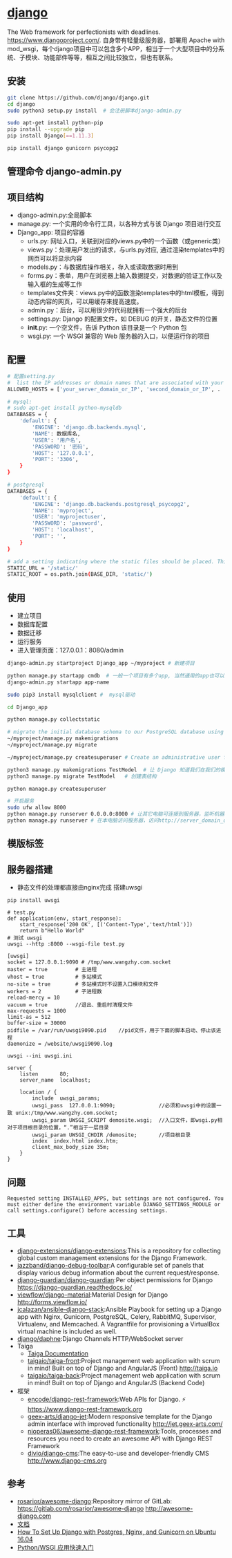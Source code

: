 # [django](https://github.com/django/django)

The Web framework for perfectionists with deadlines. <https://www.djangoproject.com/>.
自身带有轻量级服务器，部署用 Apache with mod_wsgi，每个django项目中可以包含多个APP，相当于一个大型项目中的分系统、子模块、功能部件等等，相互之间比较独立，但也有联系。

## 安装

```sh
git clone https://github.com/django/django.git
cd django
sudo python3 setup.py install  # 会注册脚本django-admin.py

sudo apt-get install python-pip
pip install --upgrade pip
pip install Django[==1.11.3]

pip install django gunicorn psycopg2
```

## 管理命令 django-admin.py

## 项目结构

* django-admin.py:全局脚本
* manage.py: 一个实用的命令行工具，以各种方式与该 Django 项目进行交互
* Django_app: 项目的容器
  - urls.py: 网址入口，关联到对应的views.py中的一个函数（或generic类）
  - views.py：处理用户发出的请求，与urls.py对应, 通过渲染templates中的网页可以将显示内容
  - models.py：与数据库操作相关，存入或读取数据时用到
  - forms.py：表单，用户在浏览器上输入数据提交，对数据的验证工作以及输入框的生成等工作
  - templates文件夹：views.py中的函数渲染templates中的html模板，得到动态内容的网页，可以用缓存来提高速度。
  - admin.py：后台，可以用很少的代码就拥有一个强大的后台
  - settings.py: Django 的配置文件，如 DEBUG 的开关，静态文件的位置
  - __init__.py: 一个空文件，告诉 Python 该目录是一个 Python 包
  - wsgi.py: 一个 WSGI 兼容的 Web 服务器的入口，以便运行你的项目

## 配置

```sh
# 配置setting.py
#  list the IP addresses or domain names that are associated with your Django server.
ALLOWED_HOSTS = ['your_server_domain_or_IP', 'second_domain_or_IP', . . .]

# mysql:
# sudo apt-get install python-mysqldb
DATABASES = {
    'default': {
        'ENGINE': 'django.db.backends.mysql',
        'NAME': 数据库名,
        'USER': '用户名',
        'PASSWORD': '密码',
        'HOST': '127.0.0.1',
        'PORT': '3306',
    }
}

# postgresql
DATABASES = {
    'default': {
        'ENGINE': 'django.db.backends.postgresql_psycopg2',
        'NAME': 'myproject',
        'USER': 'myprojectuser',
        'PASSWORD': 'password',
        'HOST': 'localhost',
        'PORT': '',
    }
}

# add a setting indicating where the static files should be placed. This is necessary so that Nginx can handle requests for these items.
STATIC_URL = '/static/'
STATIC_ROOT = os.path.join(BASE_DIR, 'static/')
```

## 使用

* 建立项目
* 数据库配置
* 数据迁移
* 运行服务
* 进入管理页面：127.0.0.1：8080/admin

```sh
django-admin.py startproject Django_app ~/myproject # 新建项目

python manage.py startapp cmdb  # 一般一个项目有多个app, 当然通用的app也可以在多个项目中使用
django-admin.py startapp app-name

sudo pip3 install mysqlclient #  mysql驱动

cd Django_app

python manage.py collectstatic

# migrate the initial database schema to our PostgreSQL database using the management script
~/myproject/manage.py makemigrations
~/myproject/manage.py migrate

~/myproject/manage.py createsuperuser # Create an administrative user for the project

python3 manage.py makemigrations TestModel  # 让 Django 知道我们在我们的模型有一些变更
python3 manage.py migrate TestModel   # 创建表结构

python manage.py createsuperuser

# 开启服务
sudo ufw allow 8000
python manage.py runserver 0.0.0.0:8000 # 让其它电脑可连接到服务器，监听机器上所有ip的8000端口，访问时用电脑的ip代替
python manage.py runserver # 在本电脑访问服务器，访问http://server_domain_or_IP:8000
```

## 模版标签

## 服务器搭建

* 静态文件的处理都直接由nginx完成
  搭建uwsgi

```
pip install uwsgi

# test.py
def application(env, start_response):
    start_response('200 OK', [('Content-Type','text/html')])
    return b"Hello World"
# 测试 uwsgi
uwsgi --http :8000 --wsgi-file test.py

[uwsgi]
socket = 127.0.0.1:9090 # /tmp/www.wangzhy.com.socket
master = true         # 主进程
vhost = true          # 多站模式
no-site = true        # 多站模式时不设置入口模块和文件
workers = 2           # 子进程数
reload-mercy = 10
vacuum = true         //退出、重启时清理文件
max-requests = 1000
limit-as = 512
buffer-size = 30000
pidfile = /var/run/uwsgi9090.pid    //pid文件，用于下面的脚本启动、停止该进程
daemonize = /website/uwsgi9090.log

uwsgi --ini uwsgi.ini

server {
    listen       80;
    server_name  localhost;

    location / {
        include  uwsgi_params;
        uwsgi_pass  127.0.0.1:9090;              //必须和uwsgi中的设置一致 unix:/tmp/www.wangzhy.com.socket;
        uwsgi_param UWSGI_SCRIPT demosite.wsgi;  //入口文件，即wsgi.py相对于项目根目录的位置，“.”相当于一层目录
        uwsgi_param UWSGI_CHDIR /demosite;       //项目根目录
        index  index.html index.htm;
        client_max_body_size 35m;
    }
}
```

## 问题

```
Requested setting INSTALLED_APPS, but settings are not configured. You must either define the environment variable DJANGO_SETTINGS_MODULE or call settings.configure() before accessing settings.
```

## 工具

* [django-extensions/django-extensions](https://github.com/django-extensions/django-extensions):This is a repository for collecting global custom management extensions for the Django Framework.
* [jazzband/django-debug-toolbar](https://github.com/jazzband/django-debug-toolbar):A configurable set of panels that display various debug information about the current request/response.
* [django-guardian/django-guardian](https://github.com/django-guardian/django-guardian):Per object permissions for Django https://django-guardian.readthedocs.io/
* [viewflow/django-material](https://github.com/viewflow/django-material):Material Design for Django http://forms.viewflow.io/
* [jcalazan/ansible-django-stack](https://github.com/jcalazan/ansible-django-stack):Ansible Playbook for setting up a Django app with Nginx, Gunicorn, PostgreSQL, Celery, RabbitMQ, Supervisor, Virtualenv, and Memcached. A Vagrantfile for provisioning a VirtualBox virtual machine is included as well.
* [django/daphne](https://github.com/django/daphne):Django Channels HTTP/WebSocket server
* Taiga
  - [Taiga Documentation](http://taigaio.github.io/taiga-doc/dist/#_installation_guide)
  - [taigaio/taiga-front](https://github.com/taigaio/taiga-front):Project management web application with scrum in mind! Built on top of Django and AngularJS (Front) http://taiga.io
  - [taigaio/taiga-back](https://github.com/taigaio/taiga-back):Project management web application with scrum in mind! Built on top of Django and AngularJS (Backend Code)
* 框架
  - [encode/django-rest-framework](https://github.com/encode/django-rest-framework):Web APIs for Django. ⚡️ https://www.django-rest-framework.org
  - [geex-arts/django-jet](https://github.com/geex-arts/django-jet):Modern responsive template for the Django admin interface with improved functionality http://jet.geex-arts.com/
  - [nioperas06/awesome-django-rest-framework](https://github.com/nioperas06/awesome-django-rest-framework):Tools, processes and resources you need to create an awesome API with Django REST Framework
  - [divio/django-cms](https://github.com/divio/django-cms):The easy-to-use and developer-friendly CMS http://www.django-cms.org

## 参考

* [rosarior/awesome-django](https://github.com/rosarior/awesome-django):Repository mirror of GitLab: https://gitlab.com/rosarior/awesome-django http://awesome-django.com
* [文档](https://docs.djangoproject.com/en/dev/releases/2.0/)
* [How To Set Up Django with Postgres, Nginx, and Gunicorn on Ubuntu 16.04](https://www.digitalocean.com/community/tutorials/how-to-set-up-django-with-postgres-nginx-and-gunicorn-on-ubuntu-16-04)
* [Python/WSGI 应用快速入门](https://uwsgi-docs-cn.readthedocs.io/zh_CN/latest/WSGIquickstart.html)
